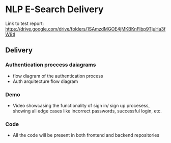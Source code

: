 # NLP E-Search Delivery

Link to test report: https://drive.google.com/drive/folders/1SAmzdMGOE4jMKBKnFlbp9TjuHa3fW9tI

## Delivery


### Authentication proccess daiagrams  

- flow diagram of the authentication process 
- Auth arquitecture flow diagram 

### Demo

- Video showcasing the functionality of sign in/ sign up procesess, showing all edge cases like incorrect passwords, successful login, etc.

### Code

- All the code will be present in both frontend and backend repositories
